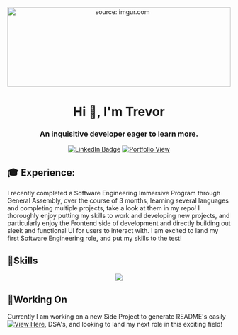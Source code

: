 <div id="description" align="center">
 <img src="https://i.imgur.com/pKCxFJr.png" title="source: imgur.com" height="180px" width="100%"/>

<h1 align="center">Hi 👋, I'm Trevor</h1>
<h3 align="center">An inquisitive developer eager to learn more.</h3>

[![LinkedIn Badge](https://img.shields.io/badge/-Trevor-blue?style=flat&logo=Linkedin&logoColor=black)](https://www.linkedin.com/in/trevor-campbell-a9188624a/) [![Portfolio View](https://img.shields.io/badge/Portfolio-View-blue)](https://trev-portfolio.netlify.app/)

 </div>


<h2 align="left">🎓 Experience: </h2>
<p align="left"> I recently completed a Software Engineering Immersive Program through General Assembly, over the course of 3 months, learning several languages and completing multiple projects, take a look at them in my repo!
I thoroughly enjoy putting my skills to work and developing new projects, and particularly enjoy the Frontend side of development and directly building out sleek and functional UI for users to interact with. I am excited to land my first Software Engineering role, and put my skills to the test! </p>

<h2 align="left">👾Skills</h2>
<p align="center">
  <a href="https://skillicons.dev">
    <img src="https://skillicons.dev/icons?i=react,js,postgres,nodejs,django,mongodb,html,css,vscode,replit,materialui,heroku,github," />
  </a>
</p>


<h2 align="left">📖Working On</h2>
 Currently I am working on a new Side Project to generate README's easily <a href="https://github.com/RareTC/makeme"><img alt="View Here" src="https://img.shields.io/badge/View%20on-GitHub-brightgreen"></a>, DSA's, and looking to land my next role in this exciting field!
 

